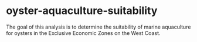 # oyster-aquaculture-suitability
The goal of this analysis is to determine the suitability of marine aquaculture for oysters in the Exclusive Economic Zones on the West Coast.
